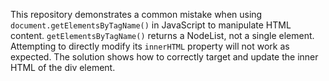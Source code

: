 This repository demonstrates a common mistake when using `document.getElementsByTagName()` in JavaScript to manipulate HTML content.  `getElementsByTagName()` returns a NodeList, not a single element.  Attempting to directly modify its `innerHTML` property will not work as expected. The solution shows how to correctly target and update the inner HTML of the div element.